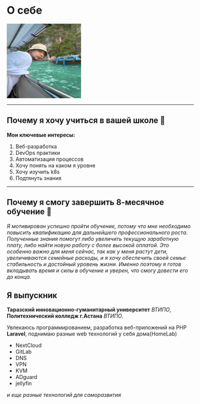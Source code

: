 # О себе

<img src="/myPhoto.jpg" alt="Сериков Кайсархан" width="200" height="200">

---

## Почему я хочу учиться в вашей школе 🎯

**Мои ключевые интересы:**

1. Веб-разработка
2. DevOps практики
3. Автоматизация процессов
4. Хочу понять на каком я уровне
5. Хочу изучить k8s
6. Подтянуть знания

---

## Почему я смогу завершить 8-месячное обучение 💪

*Я мотивирован успешно пройти обучение, потому что мне необходимо повысить квалификацию для дальнейшего профессионального роста. Полученные знания помогут либо увеличить текущую заработную плату, либо найти новую работу с более высокой оплатой. Это особенно важно для меня сейчас, так как у меня растут дети, увеличиваются семейные расходы, и я хочу обеспечить своей семье стабильность и достойный уровень жизни. Именно поэтому я готов вкладывать время и силы в обучение и уверен, что смогу довести его до конца.*

## Я выпускник

**Таразский инновационно-гуманитарный университет**  *ВТИПО*,
**Политехнический колледж г.Астана**  *ВТИПО*.

Увлекаюсь программированием, разработка веб-приложений на PHP **Laravel**, поднимаю разные web технологий у себя дома(HomeLab)

* NextCloud
* GitLab
* DNS
* VPN
* KVM
* ADguard
* jellyfin

*и еще разные технологий для саморазвития*

